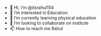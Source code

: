 - 👋 Hi, I’m @itsrahul154
- 👀 I’m interested in Education 
- 🌱 I’m currently learning physical education 
- 💞️ I’m looking to collaborate on institute 
- 📫 How to reach me Rahul

<!---
itsrahul154/itsrahul154 is a ✨ special ✨ repository because its `README.md` (this file) appears on your GitHub profile.
You can click the Preview link to take a look at your changes.
--->
